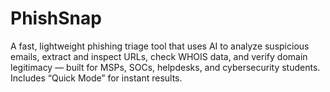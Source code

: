 # PhishSnap
A fast, lightweight phishing triage tool that uses AI to analyze suspicious emails, extract and inspect URLs, check WHOIS data, and verify domain legitimacy — built for MSPs, SOCs, helpdesks, and cybersecurity students. Includes “Quick Mode” for instant results.
